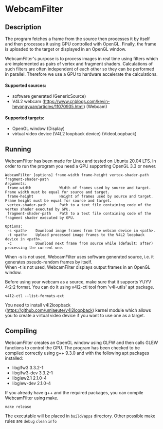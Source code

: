 # WebcamFilter
## Description
The program fetches a frame from the source then processes it by itself and then processes it using GPU controlled with OpenGL. Finally, the frame is uploaded to the target or displayed in an OpenGL window.

WebcamFilter's purpose is to process images in real time using filters which are implemented as pairs of vertex and fragment shaders. Calculations of such filters are often independent of each other so they can be performed in parallel. Therefore we use a GPU to hardware accelerate the calculations.

#### Supported sources:
- software generated (GenericSource)
- V4L2 webcam (https://www.cnblogs.com/kevin-heyongyuan/articles/11070935.html) (Webcam)

#### Supported targets:
- OpenGL window (Display)
- virtual video device (V4L2 loopback device) (VideoLoopback)

## Running
WebcamFilter has been made for Linux and tested on Ubuntu 20.04 LTS. In order to run the program you need a GPU supporting OpenGL 3.3 or newer.
```
WebcamFilter [options] frame-width frame-height vertex-shader-path fragment-shader-path
Arguments:
 frame-width             Width of frames used by source and target. Frame width must be equal for source and target.
 frame-height            Height of frames used by source and target. Frame height must be equal for source and target.
 vertex-shader-path      Path to a text file containing code of the vertex shader executed by GPU.
 fragment-shader-path    Path to a text file containing code of the fragment shader executed by GPU.

Options:
 -s <path>    Download image frames from the webcam device in <path>.
 -t <path>    Upload processed image frames to the V4L2 loopback device in <path>.
 -c           Download next frame from source while (default: after) processing the current one.
 ```

When -s is not used, WebcamFilter uses software generated source, i.e. it generates pseudo-random frames by itself.  
When -t is not used, WebcamFilter displays output frames in an OpenGL window.

Before using your webcam as a source, make sure that it supports YUYV 4:2:2 format. You can do it using v4l2-ctl tool from 'v4l-utils' apt package.
```
v4l2-ctl --list-formats-ext
```

You need to install v4l2loopback (https://github.com/umlaeute/v4l2loopback) kernel module which allows you to create a virtual video device if you want to use one as a target.

## Compiling
WebcamFilter creates an OpenGL window using GLFW and then calls GLEW functions to control the GPU. The program has been checked to be compiled correctly using g++ 9.3.0 and with the following apt packages installed:
- libglfw3 3.3.2-1
- libglfw3-dev 3.3.2-1
- libglew2.1 2.1.0-4
- libglew-dev 2.1.0-4

If you already have g++ and the required packages, you can compile WebcamFilter using make.
```
make release
```
The executable will be placed in ```build/apps``` directory. Other possible make rules are ```debug``` ```clean``` ```info```
